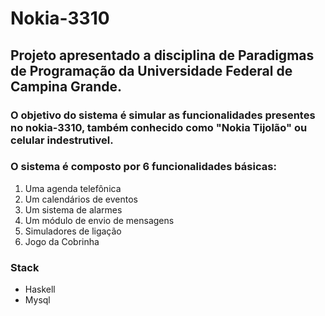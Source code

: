 # Nokia-3310
## Projeto apresentado a disciplina de  Paradigmas de Programação da Universidade Federal de Campina Grande.

### O objetivo do sistema é simular as funcionalidades presentes no nokia-3310, também conhecido como "Nokia Tijolão" ou celular indestrutivel.

### O sistema é composto por 6 funcionalidades básicas:
  1. Uma agenda telefônica
  2. Um calendários de eventos
  3. Um sistema de alarmes
  4. Um módulo de envio de mensagens
  5. Simuladores de ligação
  6. Jogo da Cobrinha
  
### Stack
   - Haskell
   - Mysql
